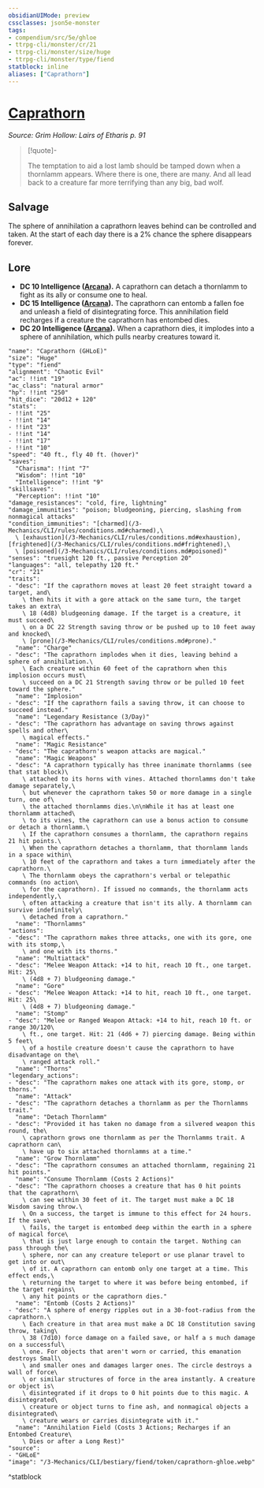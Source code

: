 ```yaml
---
obsidianUIMode: preview
cssclasses: json5e-monster
tags:
- compendium/src/5e/ghloe
- ttrpg-cli/monster/cr/21
- ttrpg-cli/monster/size/huge
- ttrpg-cli/monster/type/fiend
statblock: inline
aliases: ["Caprathorn"]
---
```

# [Caprathorn](3-Mechanics\CLI\bestiary\fiend/caprathorn-ghloe.md)
*Source: Grim Hollow: Lairs of Etharis p. 91*  

> [!quote]-  
> 
> The temptation to aid a lost lamb should be tamped down when a thornlamm appears. Where there is one, there are many. And all lead back to a creature far more terrifying than any big, bad wolf.

## Salvage

The sphere of annihilation a caprathorn leaves behind can be controlled and taken. At the start of each day there is a 2% chance the sphere disappears forever.

## Lore

- **DC 10 Intelligence ([Arcana](/3-Mechanics/CLI/rules/skills.md#Arcana)).** A caprathorn can detach a thornlamm to fight as its ally or consume one to heal.  
- **DC 15 Intelligence ([Arcana](/3-Mechanics/CLI/rules/skills.md#Arcana)).** The caprathorn can entomb a fallen foe and unleash a field of disintegrating force. This annihilation field recharges if a creature the caprathorn has entombed dies.  
- **DC 20 Intelligence ([Arcana](/3-Mechanics/CLI/rules/skills.md#Arcana)).** When a caprathorn dies, it implodes into a sphere of annihilation, which pulls nearby creatures toward it.  

```statblock
"name": "Caprathorn (GHLoE)"
"size": "Huge"
"type": "fiend"
"alignment": "Chaotic Evil"
"ac": !!int "19"
"ac_class": "natural armor"
"hp": !!int "250"
"hit_dice": "20d12 + 120"
"stats":
- !!int "25"
- !!int "14"
- !!int "23"
- !!int "14"
- !!int "17"
- !!int "10"
"speed": "40 ft., fly 40 ft. (hover)"
"saves":
  "Charisma": !!int "7"
  "Wisdom": !!int "10"
  "Intelligence": !!int "9"
"skillsaves":
  "Perception": !!int "10"
"damage_resistances": "cold, fire, lightning"
"damage_immunities": "poison; bludgeoning, piercing, slashing from nonmagical attacks"
"condition_immunities": "[charmed](/3-Mechanics/CLI/rules/conditions.md#charmed),\
  \ [exhaustion](/3-Mechanics/CLI/rules/conditions.md#exhaustion), [frightened](/3-Mechanics/CLI/rules/conditions.md#frightened),\
  \ [poisoned](/3-Mechanics/CLI/rules/conditions.md#poisoned)"
"senses": "truesight 120 ft., passive Perception 20"
"languages": "all, telepathy 120 ft."
"cr": "21"
"traits":
- "desc": "If the caprathorn moves at least 20 feet straight toward a target, and\
    \ then hits it with a gore attack on the same turn, the target takes an extra\
    \ 18 (4d8) bludgeoning damage. If the target is a creature, it must succeed\
    \ on a DC 22 Strength saving throw or be pushed up to 10 feet away and knocked\
    \ [prone](/3-Mechanics/CLI/rules/conditions.md#prone)."
  "name": "Charge"
- "desc": "The caprathorn implodes when it dies, leaving behind a sphere of annihilation.\
    \ Each creature within 60 feet of the caprathorn when this implosion occurs must\
    \ succeed on a DC 21 Strength saving throw or be pulled 10 feet toward the sphere."
  "name": "Implosion"
- "desc": "If the caprathorn fails a saving throw, it can choose to succeed instead."
  "name": "Legendary Resistance (3/Day)"
- "desc": "The caprathorn has advantage on saving throws against spells and other\
    \ magical effects."
  "name": "Magic Resistance"
- "desc": "The caprathorn's weapon attacks are magical."
  "name": "Magic Weapons"
- "desc": "A caprathorn typically has three inanimate thornlamms (see that stat block)\
    \ attached to its horns with vines. Attached thornlamms don't take damage separately,\
    \ but whenever the caprathorn takes 50 or more damage in a single turn, one of\
    \ the attached thornlamms dies.\n\nWhile it has at least one thornlamm attached\
    \ to its vines, the caprathorn can use a bonus action to consume or detach a thornlamm.\
    \ If the caprathorn consumes a thornlamm, the caprathorn regains 21 hit points.\
    \ When the caprathorn detaches a thornlamm, that thornlamm lands in a space within\
    \ 10 feet of the caprathorn and takes a turn immediately after the caprathorn.\
    \ The thornlamm obeys the caprathorn's verbal or telepathic commands (no action\
    \ for the caprathorn). If issued no commands, the thornlamm acts independently,\
    \ often attacking a creature that isn't its ally. A thornlamm can survive indefinitely\
    \ detached from a caprathorn."
  "name": "Thornlamms"
"actions":
- "desc": "The caprathorn makes three attacks, one with its gore, one with its stomp,\
    \ and one with its thorns."
  "name": "Multiattack"
- "desc": "Melee Weapon Attack: +14 to hit, reach 10 ft., one target. Hit: 25\
    \ (4d8 + 7) bludgeoning damage."
  "name": "Gore"
- "desc": "Melee Weapon Attack: +14 to hit, reach 10 ft., one target. Hit: 25\
    \ (4d8 + 7) bludgeoning damage."
  "name": "Stomp"
- "desc": "Melee or Ranged Weapon Attack: +14 to hit, reach 10 ft. or range 30/120\
    \ ft., one target. Hit: 21 (4d6 + 7) piercing damage. Being within 5 feet\
    \ of a hostile creature doesn't cause the caprathorn to have disadvantage on the\
    \ ranged attack roll."
  "name": "Thorns"
"legendary_actions":
- "desc": "The caprathorn makes one attack with its gore, stomp, or thorns."
  "name": "Attack"
- "desc": "The caprathorn detaches a thornlamm as per the Thornlamms trait."
  "name": "Detach Thornlamm"
- "desc": "Provided it has taken no damage from a silvered weapon this round, the\
    \ caprathorn grows one thornlamm as per the Thornlamms trait. A caprathorn can\
    \ have up to six attached thornlamms at a time."
  "name": "Grow Thornlamm"
- "desc": "The caprathorn consumes an attached thornlamm, regaining 21 hit points."
  "name": "Consume Thornlamm (Costs 2 Actions)"
- "desc": "The caprathorn chooses a creature that has 0 hit points that the caprathorn\
    \ can see within 30 feet of it. The target must make a DC 18 Wisdom saving throw.\
    \ On a success, the target is immune to this effect for 24 hours. If the save\
    \ fails, the target is entombed deep within the earth in a sphere of magical force\
    \ that is just large enough to contain the target. Nothing can pass through the\
    \ sphere, nor can any creature teleport or use planar travel to get into or out\
    \ of it. A caprathorn can entomb only one target at a time. This effect ends,\
    \ returning the target to where it was before being entombed, if the target regains\
    \ any hit points or the caprathorn dies."
  "name": "Entomb (Costs 2 Actions)"
- "desc": "A sphere of energy ripples out in a 30-foot-radius from the caprathorn.\
    \ Each creature in that area must make a DC 18 Constitution saving throw, taking\
    \ 38 (7d10) force damage on a failed save, or half a s much damage on a successful\
    \ one. For objects that aren't worn or carried, this emanation destroys Small\
    \ and smaller ones and damages larger ones. The circle destroys a wall of force\
    \ or similar structures of force in the area instantly. A creature or object is\
    \ disintegrated if it drops to 0 hit points due to this magic. A disintegrated\
    \ creature or object turns to fine ash, and nonmagical objects a disintegrated\
    \ creature wears or carries disintegrate with it."
  "name": "Annihilation Field (Costs 3 Actions; Recharges if an Entombed Creature\
    \ Dies or after a Long Rest)"
"source":
- "GHLoE"
"image": "/3-Mechanics/CLI/bestiary/fiend/token/caprathorn-ghloe.webp"
```
^statblock